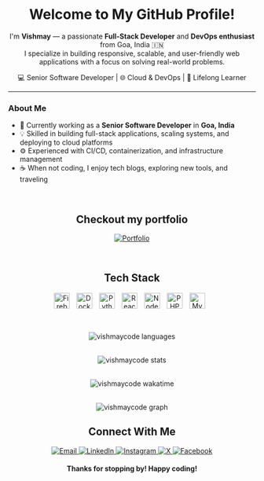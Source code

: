 <h1 align="center">Welcome to My GitHub Profile!</h1>

<p align="center">
  I'm <strong>Vishmay</strong> — a passionate <strong>Full-Stack Developer</strong> and <strong>DevOps enthusiast</strong> from Goa, India 🇮🇳<br>
  I specialize in building responsive, scalable, and user-friendly web applications with a focus on solving real-world problems.
</p>

<p align="center">
  💻 Senior Software Developer | 🌐 Cloud & DevOps | 🧠 Lifelong Learner
</p>

---

### About Me

- 🔭 Currently working as a **Senior Software Developer** in **Goa, India**
- 💡 Skilled in building full-stack applications, scaling systems, and deploying to cloud platforms
- ⚙️ Experienced with CI/CD, containerization, and infrastructure management
- ☕ When not coding, I enjoy tech blogs, exploring new tools, and traveling

<br />

<h2 align="center">Checkout my portfolio</h2>
<p align="center">
    <a href="https://vishcodes.com/">
      <img src="https://img.shields.io/badge/Portfolio-white?style=for-the-badge&logo=googlechrome&logoColor=black" alt="Portfolio" />
    </a>
</p>
<br />

<h2 align="center">Tech Stack</h2>
<p align="center">
  <img alt="Firebase" width="32px" src="https://cdn.jsdelivr.net/gh/devicons/devicon/icons/firebase/firebase-original.svg" style="padding-right:10px;" />
  <img alt="Docker" width="32px" src="https://cdn.jsdelivr.net/gh/devicons/devicon/icons/docker/docker-original.svg" style="padding-right:10px;" />
  <img alt="Python" width="32px" src="https://cdn.jsdelivr.net/gh/devicons/devicon/icons/python/python-original.svg" style="padding-right:10px;" />
  <img alt="React" width="32px" src="https://cdn.jsdelivr.net/gh/devicons/devicon/icons/react/react-original.svg" style="padding-right:10px;" />
  <img alt="Node.js" width="32px" src="https://cdn.jsdelivr.net/gh/devicons/devicon/icons/nodejs/nodejs-original.svg" style="padding-right:10px;" />
  <img alt="PHP" width="32px" src="https://cdn.jsdelivr.net/gh/devicons/devicon/icons/php/php-original.svg" style="padding-right:10px;" />
  <img alt="MySQL" width="32px" src="https://cdn.jsdelivr.net/gh/devicons/devicon/icons/mysql/mysql-original.svg" style="padding-right:10px;" />
</p>

<br />
<p align="center"><img src="https://github-readme-stats.vercel.app/api/top-langs/?username=vishmaycode&layout=compact&hide_title=1&card_width=467&theme=gotham&langs_count=8" alt="vishmaycode languages" />
<br />
<br />
<p align="center"><img src="https://github-readme-stats.vercel.app/api?username=vishmaycode&show_icons=true&theme=gotham&hide=issues,contribs&count_private=true&include_all_commits=true" alt="vishmaycode stats" />
<br />
<br />
<p align="center"><img src="https://wakatime.com/share/@5fa971b3-0edb-4040-b166-ff1e9bd63f22/e69fc699-f99c-4d88-82b5-d7bd6956da7f.svg" alt="vishmaycode wakatime"</p>
<br />
<br />
<p align="center"><img src="https://github-readme-activity-graph.vercel.app/graph?username=vishmaycode&bg_color=0d1117&border_color=e4e2e2&color=90c4c1&title_color=2aa889&line=259076&point=99d1ce&grid=false&days=50" alt="vishmaycode graph"</p>
<br />


<h2 align="center">Connect With Me</h2>
<p align="center">
  <a href="mailto:vishmaycode@gmail.com">
    <img src="https://img.shields.io/badge/Email-red?style=for-the-badge&logo=gmail&logoColor=white" alt="Email" />
  </a>
  <a href="https://www.linkedin.com/in/vishmay">
    <img src="https://img.shields.io/badge/LinkedIn-blue?style=for-the-badge&logo=linkedin&logoColor=white" alt="LinkedIn" />
  </a>
  <a href="https://www.instagram.com/__vishmay__/">
    <img src="https://img.shields.io/badge/Instagram-E4405F?style=for-the-badge&logo=instagram&logoColor=white" alt="Instagram" />
  </a>
  <a href="https://x.com/VishmayK7">
    <img src="https://img.shields.io/badge/X-000000?style=for-the-badge&logo=x&logoColor=white" alt="X" />
  </a>
  <a href="https://www.facebook.com/vishmay.karbotkar">
    <img src="https://img.shields.io/badge/Facebook-1877F2?style=for-the-badge&logo=facebook&logoColor=white" alt="Facebook" />
  </a>
</p>



<h4 align="center">Thanks for stopping by! Happy coding!</h4>
